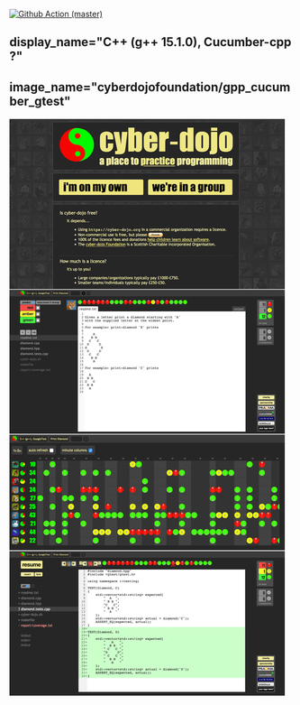 [![Github Action (master)](https://github.com/cyber-dojo-languages/gplusplus-cucumber/actions/workflows/main.yml/badge.svg)](https://github.com/cyber-dojo-languages/gplusplus-cucumber/actions)

## display_name="C++ (g++ 15.1.0), Cucumber-cpp ?"
## image_name="cyberdojofoundation/gpp_cucumber_gtest"

![cyber-dojo.org home page](https://github.com/cyber-dojo/cyber-dojo/blob/master/shared/home_page_snapshot.png)
